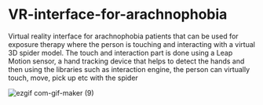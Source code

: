 # VR-interface-for-arachnophobia
Virtual reality interface for arachnophobia patients that can be used for exposure therapy where the person is touching and interacting with a virtual 3D spider model. The touch and interaction part is done using a Leap Motion sensor, a hand tracking device that helps to detect the hands and then using the libraries such as interaction engine, the person can virtually touch, move, pick up etc with the spider


![ezgif com-gif-maker (9)](https://user-images.githubusercontent.com/32412602/115093514-96879000-9ee8-11eb-9873-3373459a6933.gif)
